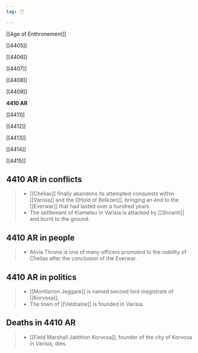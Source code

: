 ```yaml
---
tag: 🕛

---
```

[[Age of Enthronement]]


[[4405]]

[[4406]]

[[4407]]

[[4408]]

[[4409]]

**4410 AR**

[[4411]]

[[4412]]

[[4413]]

[[4414]]

[[4415]]



## 4410 AR in conflicts

>  - [[Cheliax]] finally abandons its attempted conquests within [[Varisia]] and the [[Hold of Belkzen]], bringing an end to the [[Everwar]] that had lasted over a hundred years.
>  - The settlement of Kiameleu in Varisia is attacked by [[Shoanti]] and burnt to the ground.


## 4410 AR in people

>  - Alivia Thrune is one of many officers promoted to the nobility of Cheliax after the conclusion of the Everwar.


## 4410 AR in politics

>  - [[Montlarion Jeggare]] is named second lord magistrate of [[Korvosa]].
>  - The town of [[Veldraine]] is founded in Varisia.


## Deaths in 4410 AR

>  - [[Field Marshall Jakthion Korvosa]], founder of the city of Korvosa in Varisia, dies.






